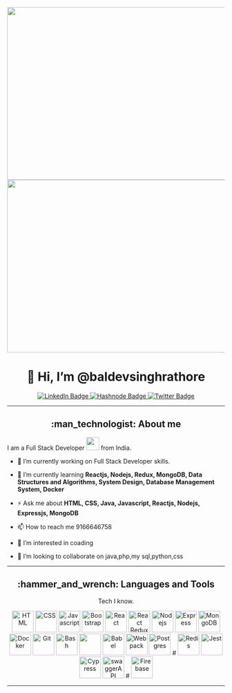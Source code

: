<!---
baldevsinghrathore/baldevsinghrathore is a ✨ special ✨ repository because its `README.md` (this file) appears on your GitHub profile.
You can click the Preview link to take a look at your changes.
--->
<div align="center">
<img src="https://camo.githubusercontent.com/6aebb784bc63eae8a5ed3586f3bec966c14f00c592a6ca630aaac188ec83af3f/68747470733a2f2f632e74656e6f722e636f6d2f327579454e526d6955743041414141432f636f64696e672e676966" height="400" width="700" />
</div>
<div align="center">
<img src="https://camo.githubusercontent.com/6aebb784bc63eae8a5ed3586f3bec966c14f00c592a6ca630aaac188ec83af3f/68747470733a2f2f632e74656e6f722e636f6d2f327579454e526d6955743041414141432f636f64696e672e676966](https://camo.githubusercontent.com/37bb759c1c0d05eff68b5baf688ee96f4b5e484b80a99011ed130f470da82b5c/68747470733a2f2f6769746875622d726561646d652d61637469766974792d67726170682e76657263656c2e6170702f67726170683f757365726e616d653d5869616f6d696e6758267468656d653d78636f646526686964655f626f726465723d74727565" height="400" width="700" />
</div>

<link rel="stylesheet" href="https://cdn.jsdelivr.net/gh/devicons/devicon@v2.15.1/devicon.min.css">

<h1 align="center">👋 Hi, I’m @baldevsinghrathore</h1>

<div id="badges" align="center">
<a href="https://www.linkedin.com/in/baldev-singh-rathore-472096115/">
<img src="https://img.shields.io/badge/LinkedIn-blue?style=for-the-badge&logo=linkedin&logoColor=white" alt="LinkedIn Badge"/>
</a>
<a href="https://www.linkedin.com/in/baldev-singh-rathore-472096115/">
<img src="https://img.shields.io/badge/Hashnode-darkblue?style=for-the-badge&logo=hashnode&logoColor=white" alt="Hashnode Badge"/>
</a>
<a href="https://www.linkedin.com/in/baldev-singh-rathore-472096115/">
<img src="https://img.shields.io/badge/Twitter-blue?style=for-the-badge&logo=twitter&logoColor=white" alt="Twitter Badge"/>

</a>
</div>

---

<h2 align="center"> :man_technologist: About me </h2>

I am a Full Stack Developer <img src="https://media.giphy.com/media/WUlplcMpOCEmTGBtBW/giphy.gif" width="30"> from India.

- :telescope: I’m currently working on Full Stack Developer skills.

- :seedling: I’m currently learning **Reactjs, Nodejs, Redux, MongoDB, Data Structures and Algorithms, System Design, Database Management System, Docker** 

- :zap: Ask me about **HTML, CSS, Java, Javascript, Reactjs, Nodejs, Expressjs, MongoDB**

- :mailbox: How to reach me 9166646758
- 👀 I’m interested in coading
- 💞️ I’m looking to collaborate on java,php,my sql,python,css


---
<h2 align="center"> :hammer_and_wrench: Languages and Tools </h2>

<div align="center">

<p> Tech I know. </p>
<img src="https://cdn.jsdelivr.net/gh/devicons/devicon/icons/html5/html5-plain-wordmark.svg" alt="HTML" height="50" width="50" />
<img src="https://cdn.jsdelivr.net/gh/devicons/devicon/icons/css3/css3-plain-wordmark.svg" alt="CSS" height="50" width="50" />
<img src="https://cdn.jsdelivr.net/gh/devicons/devicon/icons/javascript/javascript-plain.svg" alt="Javascript" height="50" width="50" />
<img src="https://cdn.jsdelivr.net/gh/devicons/devicon/icons/bootstrap/bootstrap-original-wordmark.svg" alt="Bootstrap" height="50" width="50" />
<img src="https://cdn.jsdelivr.net/gh/devicons/devicon/icons/react/react-original-wordmark.svg" alt="React" height="50" width="50" />
<img src="https://cdn.jsdelivr.net/gh/devicons/devicon/icons/redux/redux-original.svg" alt="React Redux" height="50" width="50" />
<img src="https://cdn.jsdelivr.net/gh/devicons/devicon/icons/nodejs/nodejs-plain-wordmark.svg" alt="Nodejs" height="50" width="50" />
<img src="https://cdn.jsdelivr.net/gh/devicons/devicon/icons/express/express-original-wordmark.svg" alt="Express" height="50" width="50" />
<img src="https://cdn.jsdelivr.net/gh/devicons/devicon/icons/mongodb/mongodb-plain-wordmark.svg" alt="MongoDB" height="50" width="50" />
<img src="https://cdn.jsdelivr.net/gh/devicons/devicon/icons/docker/docker-plain-wordmark.svg" alt="Docker" height="50" width="50" />
<img src="https://cdn.jsdelivr.net/gh/devicons/devicon/icons/git/git-plain-wordmark.svg" alt="Git" height="50" width="50" />
<img src="https://cdn.jsdelivr.net/gh/devicons/devicon/icons/bash/bash-original.svg" alt="Bash" height="50" width="50" />
<img src="https://cdn.jsdelivr.net/gh/devicons/devicon/icons/laravel/laravel-plain-wordmark.svg" height="50" width="50" />
<img src="https://cdn.jsdelivr.net/gh/devicons/devicon/icons/babel/babel-original.svg" alt="Babel" height="50" width="50" />
<img src="https://cdn.jsdelivr.net/gh/devicons/devicon/icons/webpack/webpack-original-wordmark.svg" alt="Webpack" height="50" width="50" />
<img src="https://cdn.jsdelivr.net/gh/devicons/devicon/icons/postgresql/postgresql-plain-wordmark.svg" alt="Postgres" height="50" width="50" />
# <img src="https://cdn.jsdelivr.net/gh/devicons/devicon/icons/redis/redis-plain-wordmark.svg" alt="Redis" height="50" width="50" />
<!---  <img src="https://cdn.jsdelivr.net/gh/devicons/devicon/icons/redis/redis-plain-wordmark.svg" alt="Redis" height="50" width="50" /> --->
<img src="https://cdn.jsdelivr.net/gh/devicons/devicon/icons/jest/jest-plain.svg" alt="Jest" height="50" width="50" />
<img src="https://user-images.githubusercontent.com/76507095/191493842-216d99e9-9438-4bf2-a350-300294204384.jpg" alt="Cypress" height="50" width="50" />
<img src="https://user-images.githubusercontent.com/76507095/191493904-d3a9f032-543d-4cc7-9d00-63dac6e3877c.png" alt="swaggerAPI" height="50" width="50" />
# <img src="https://cdn.jsdelivr.net/gh/devicons/devicon/icons/firebase/firebase-plain-wordmark.svg" alt="Firebase" height="50" width="50" />
<!--- <img src="https://cdn.jsdelivr.net/gh/devicons/devicon/icons/firebase/firebase-plain-wordmark.svg" alt="Firebase" height="50" width="50" /> --->
</div>

---
